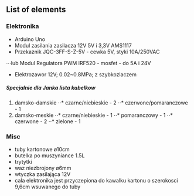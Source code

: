 ## List of elements
### Elektronika
 * Arduino Uno
 * Modul zasilania zasilacza 12V 5V i 3,3V AMS1117
 * Przekaznik JQC-3FF-S-Z-5V - cewka 5V, styki 10A/250VAC
 
 ⋅⋅⋅lub Modul Regulatora PWM IRF520 - mosfet - do 5A i 24V
 
 * Elektrozawor 12V; 0.02~0.8MPa; z szybkozlaczem
 ##### Specjalnie dla Janka lista kabelkow
 1. damsko-damskie
 ⋅⋅* czarne/niebieskie - 2
 ⋅⋅* czerwone/pomaranczowe - 1
 2. damsko-meskie
 ⋅⋅* czarne/niebieskie - 1
 ⋅⋅* pomaranczowy - 1
 ⋅⋅* czerwone  - 2
 ⋅⋅* zielone - 1
 
 ### Misc
 * tuby kartonowe ø10cm
 * butelka po muszyniance 1.5L
 * trytytki
 * waz niezbrojony ø6mm
 * wtyczka zasilająca 12V
 * cala elektronika jest przyczepiona do kawalku kartonu o szerokosci 9,6cm wsuwanego do tuby
 
